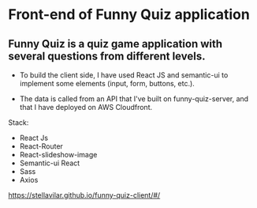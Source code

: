 # Front-end of Funny Quiz application

## Funny Quiz is a quiz game application with several questions from different levels.

- To build the client side, I have used React JS and semantic-ui to implement some elements (input, form, buttons, etc.).

- The data is called from an API that I've built on funny-quiz-server, and that I have deployed on AWS Cloudfront.

Stack:
- React Js
- React-Router
- React-slideshow-image
- Semantic-ui React
- Sass
- Axios

https://stellavilar.github.io/funny-quiz-client/#/